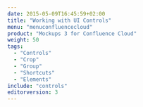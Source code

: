 ```yaml
---
date: 2015-05-09T16:45:59+02:00
title: "Working with UI Controls"
menu: "menuconfluencecloud" 
product: "Mockups 3 for Confluence Cloud"
weight: 50
tags:
  - "Controls"
  - "Crop"
  - "Group"
  - "Shortcuts"
  - "Elements"
include: "controls"
editorversion: 3
---
```

